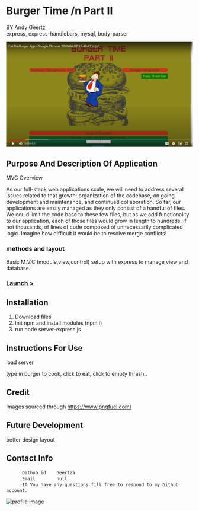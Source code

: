 # Burger Time /n Part II
  BY Andy Geertz       
  express, express-handlebars, mysql, body-parser
   
  ![](./app_image.png)
  
  
  ## Purpose And Description Of Application
  MVC
Overview

As our full-stack web applications scale, we will need to address several issues related to that growth: organization of the codebase, on going development and maintenance, and continued collaboration. So far, our applications are easily managed as they only consist of a handful of files. We could limit the code base to these few files, but as we add functionality to our application, each of those files would grow in length to hundreds, if not thousands, of lines of code composed of unnecessarily complicated logic. Imagine how difficult it would be to resolve merge conflicts!

### methods and layout
Basic M.V.C (module,view,control) setup with express to manage view and database.
  ### [Launch  >](https://burger-time-2.herokuapp.com/)
  ## Installation 
1) Download files
2) Init npm and install modules (npm i)
3) run node server-express.js 
  
  ## Instructions For Use
load server

type in burger to cook, click to eat, click to empty thrash..
  
## Credit
Images sourced through https://www.pngfuel.com/
                        
  

  
  ## Future Development
  better design layout

  ## Contact Info
          Github id    Geertza
          Email        null
          If You have any questions fill free to respond to my Github account.
![profile image](https://avatars3.githubusercontent.com/u/60946979?v=4) 

